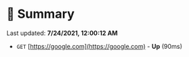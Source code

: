 # 📖 Summary
Last updated: **7/24/2021, 12:00:12 AM**

- `GET` [https://google.com](https://google.com) - **Up** (90ms)
